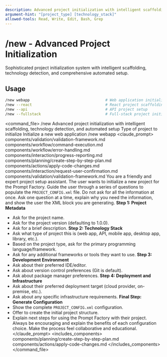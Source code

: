 ```yaml
---
description: Advanced project initialization with intelligent scaffolding, technology detection, and automated setup
argument-hint: "[project_type] [technology_stack]"
allowed-tools: Read, Write, Edit, Bash, Grep
---
```

# /new - Advanced Project Initialization
Sophisticated project initialization system with intelligent scaffolding, technology detection, and comprehensive automated setup.
## Usage
```bash
/new webapp                                  # Web application initialization
/new --react                                 # React project scaffolding
/new --api                                   # API project setup
/new --fullstack                             # Full-stack project initialization
```
<command_file>
  <metadata>
    <n>/new</n>
    <purpose>Advanced project initialization with intelligent scaffolding, technology detection, and automated setup</purpose>
    <usage>
      <![CDATA[
      /new [project_type]
      ]]>
    </usage>
  </metadata>
  <arguments>
    <argument name="project_type" type="string" required="false" default="webapp">
      <description>Type of project to initialize</description>
    </argument>
  </arguments>
  <examples>
    <example>
      <description>Initialize a new web application</description>
      <usage>/new webapp</usage>
    </example>
  </examples>
  <claude_prompt>
    <prompt>
      <!-- Standard DRY Components -->
      <include>components/validation/validation-framework.md</include>
      <include>components/workflow/command-execution.md</include>
      <include>components/workflow/error-handling.md</include>
      <include>components/interaction/progress-reporting.md</include>
      <!-- Command-specific components -->
      <include>components/planning/create-step-by-step-plan.md</include>
      <include>components/actions/apply-code-changes.md</include>
      <include>components/interaction/request-user-confirmation.md</include>
      <include>components/validation/validation-framework.md</include>
You are a friendly and expert project setup assistant. The user wants to initialize a new project for the Prompt Factory.
Guide the user through a series of questions to populate the `PROJECT_CONFIG.xml` file. Do not ask for all the information at once. Ask one question at a time, explain why you need the information, and show the user the XML block you are generating.
**Step 1: Project Metadata**
- Ask for the project name.
- Ask for the project version (defaulting to 1.0.0).
- Ask for a brief description.
**Step 2: Technology Stack**
- Ask what type of project this is (web app, API, mobile app, desktop app, library, etc.).
- Based on the project type, ask for the primary programming language/framework.
- Ask for any additional frameworks or tools they want to use.
**Step 3: Development Environment**
- Ask about their preferred IDE/editor.
- Ask about version control preferences (Git is default).
- Ask about package manager preferences.
**Step 4: Deployment and Infrastructure**
- Ask about their preferred deployment target (cloud provider, on-premise, etc.).
- Ask about any specific infrastructure requirements.
**Final Step: Generate Configuration**
- Show the complete `PROJECT_CONFIG.xml` configuration.
- Offer to create the initial project structure.
- Explain next steps for using the Prompt Factory with their project.
Always be encouraging and explain the benefits of each configuration choice. Make the process feel collaborative and educational.
    </prompt>
  </claude_prompt>
  <dependencies>
    <includes_components>
      <component>components/planning/create-step-by-step-plan.md</component>
      <component>components/actions/apply-code-changes.md</component>
    </includes_components>
  </dependencies>
</command_file> 